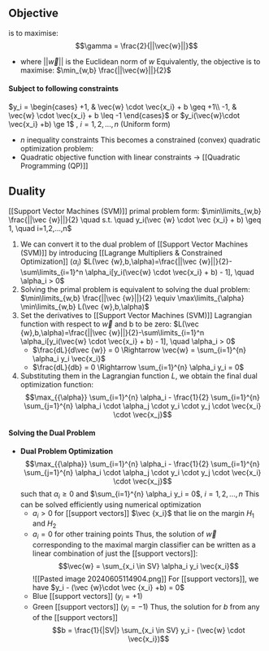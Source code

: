 ## Objective 
is to maximise:
$$\gamma = \frac{2}{||\vec{w}||}$$
- where $||\vec{w}||$ is the Euclidean norm of $w$
	Equivalently, the objective is to maximise:
	$\min_{w,b} \frac{||\vec{w}||}{2}$
#### Subject to following constraints
$y_i = \begin{cases} +1, & \vec{w} \cdot \vec{x_i} + b \geq +1\\ -1, & \vec{w} \cdot \vec{x_i} + b \leq -1 \end{cases}$
or
$y_i(\vec{w}\cdot \vec{x_i} +b) \ge 1$ , $i=1,2,\dots ,n$ (Uniform form)
- $n$ inequality constraints
This becomes a constrained (convex) quadratic optimization problem:
- Quadratic objective function with linear constraints $\rightarrow$ [[Quadratic Programming (QP)]]
## Duality
[[Support Vector Machines (SVM)]] primal problem form:
	$\min\limits_{w,b} \frac{||\vec {w}||}{2} \quad s.t. \quad y_i(\vec {w} \cdot \vec {x_i} + b) \geq 1, \quad i=1,2,...,n$
1. We can convert it to the dual problem of [[Support Vector Machines (SVM)]] by introducing [[Lagrange Multipliers & Constrained Optimization]] ($\alpha _i$)
	$L(\vec {w},b,\alpha)=\frac{||\vec {w}||}{2}-\sum\limits_{i=1}^n \alpha_i[y_i(\vec{w} \cdot \vec{x_i} + b) - 1], \quad \alpha_i > 0$
2. Solving the primal problem is equivalent to solving the dual problem:
	$\min\limits_{w,b} \frac{||\vec {w}||}{2} \equiv \max\limits_{\alpha} \min\limits_{w,b} L(\vec {w},b,\alpha)$
3. Set the derivatives to [[Support Vector Machines (SVM)]] Lagrangian function with respect to $\vec {w}$ and b to be zero:
	$L(\vec {w},b,\alpha)=\frac{||\vec {w}||}{2}-\sum\limits_{i=1}^n \alpha_i[y_i(\vec{w} \cdot \vec{x_i} + b) - 1], \quad \alpha_i > 0$
	- $\frac{dL}{d\vec {w}} = 0 \Rightarrow \vec{w} = \sum_{i=1}^{n} \alpha_i y_i \vec{x_i}$
	- $\frac{dL}{db} = 0 \Rightarrow \sum_{i=1}^{n} \alpha_i y_i = 0$
4. Substituting them in the Lagrangian function $L$, we obtain the final dual optimization function:
	$$\max_{{\alpha}} \sum_{i=1}^{n} \alpha_i - \frac{1}{2} \sum_{i=1}^{n} \sum_{j=1}^{n} \alpha_i \cdot \alpha_j \cdot y_i \cdot y_j \cdot \vec{x_i} \cdot \vec{x_j}$$
#### Solving the Dual Problem
- **Dual Problem Optimization**
	$$\max_{{\alpha}} \sum_{i=1}^{n} \alpha_i - \frac{1}{2} \sum_{i=1}^{n} \sum_{j=1}^{n} \alpha_i \cdot \alpha_j \cdot y_i \cdot y_j \cdot \vec{x_i} \cdot \vec{x_j}$$
	such that $\alpha _i \ge 0$ and $\sum_{i=1}^{n} \alpha_i y_i = 0$,  $i=1,2,...,n$
	This can be solved efficiently using numerical optimization
	- $a_i > 0$ for [[support vectors]] $\vec {x_i}$ that lie on the margin $H_1$ and $H_2$
	- $a_i = 0$ for other training points
	Thus, the solution of $\vec {w}$ corresponding to the maximal margin classifier can be written as a linear combination of just the [[support vectors]]:
	$$\vec{w} = \sum_{x_i \in SV} \alpha_i y_i \vec{x_i}$$
	![[Pasted image 20240605114904.png]]
	For [[support vectors]], we have $y_i - (\vec {w}\cdot \vec {x_i} +b) = 0$
	- Blue [[support vectors]] ($y_i = +1$)
	- Green [[support vectors]] ($y_i = -1$)
	Thus, the solution for $b$ from any of the [[support vectors]] 
	$$b = \frac{1}{|SV|} \sum_{x_i \in SV} y_i - (\vec{w} \cdot \vec{x_i})$$